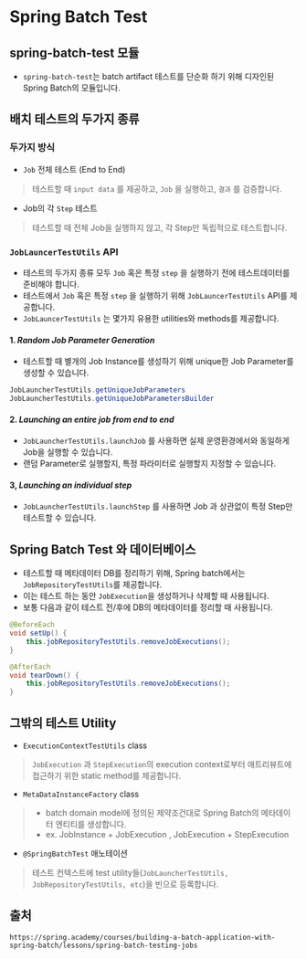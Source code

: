 # Spring Batch Test

## spring-batch-test 모듈

- `spring-batch-test`는 batch artifact 테스트를 단순화 하기 위해 디자인된 Spring Batch의 모듈입니다.

## 배치 테스트의 두가지 종류

### 두가지 방식

- `Job` 전체 테스트 (End to End)

> 테스트할 때 `input data` 를 제공하고, `Job` 을 실행하고, `결과` 를 검증합니다.

- Job의 각 `Step` 테스트

> 테스트할 때 전체 Job을 실행하지 않고, 각 Step만 독립적으로 테스트합니다.

### `JobLauncerTestUtils` API

- 테스트의 두가지 종류 모두 `Job` 혹은 특정 `step` 을 실행하기 전에 테스트데이터를 준비해야 합니다.
- 테스트에서 `Job` 혹은 특정 `step` 을 실행하기 위해 `JobLauncerTestUtils` API를 제공합니다.
- `JobLauncerTestUtils` 는 몇가지 유용한 utilities와 methods를 제공합니다.

#### 1. ***Random Job Parameter Generation***

- 테스트할 때 별개의 Job Instance를 생성하기 위해 unique한 Job Parameter를 생성할 수 있습니다.

```Java
JobLauncherTestUtils.getUniqueJobParameters
JobLauncherTestUtils.getUniqueJobParametersBuilder
```

#### 2. ***Launching an entire job from end to end***

- `JobLauncherTestUtils.launchJob` 를 사용하면 실제 운영환경에서와 동일하게 Job을 실행할 수 있습니다.
- 랜덤 Parameter로 실행할지, 특정 파라미터로 실행할지 지정할 수 있습니다.

#### 3, ***Launching an individual step***

- `JobLauncherTestUtils.launchStep` 를 사용하면 Job 과 상관없이 특정 Step만 테스트할 수 있습니다.

## Spring Batch Test 와 데이터베이스

- 테스트할 때 메타데이터 DB를 정리하기 위해, Spring batch에서는 `JobRepositoryTestUtils`를 제공합니다.
- 이는 테스트 하는 동안 `JobExecution`을 생성하거나 삭제할 때 사용됩니다.
- 보통 다음과 같이 테스트 전/후에 DB의 메타데이터를 정리할 때 사용됩니다.

```Java
@BeforeEach
void setUp() {
    this.jobRepositoryTestUtils.removeJobExecutions();
}

@AfterEach
void tearDown() {
    this.jobRepositoryTestUtils.removeJobExecutions();
}
```

## 그밖의 테스트 Utility

- `ExecutionContextTestUtils` class

> `JobExecution` 과 `StepExecution`의 execution context로부터 애트리뷰트에 접근하기 위한 static method를 제공합니다.

- `MetaDataInstanceFactory` class

> - batch domain model에 정의된 제약조건대로 Spring Batch의 메타데이터 엔티티를 생성합니다.
> - ex. JobInstance + JobExecution , JobExecution + StepExecution

- `@SpringBatchTest` 애노테이션

> 테스트 컨텍스트에 test utility들(`JobLauncherTestUtils, JobRepositoryTestUtils, etc`)을 빈으로 등록합니다.

## 출처

`https://spring.academy/courses/building-a-batch-application-with-spring-batch/lessons/spring-batch-testing-jobs`
